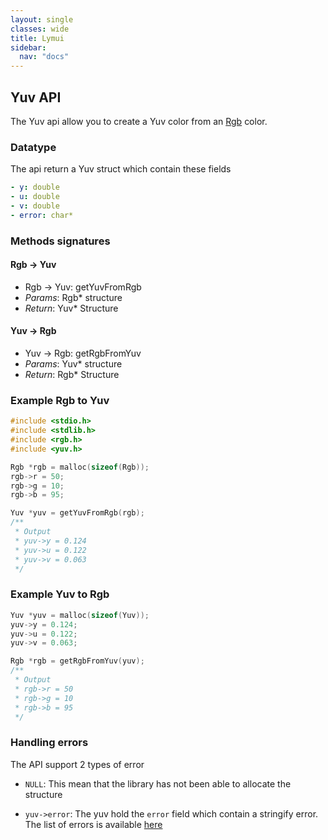 ```yaml
---
layout: single
classes: wide
title: Lymui
sidebar:
  nav: "docs"
---
```


## Yuv API

The Yuv api allow you to create a Yuv color from an [Rgb](rgb.md) color.

### Datatype

The api return a Yuv struct which contain these fields

```yaml
- y: double
- u: double
- v: double
- error: char*
```

### Methods signatures

#### Rgb -> Yuv

- Rgb -> Yuv: getYuvFromRgb
- *Params*: Rgb* structure
- *Return*: Yuv* Structure

#### Yuv -> Rgb

- Yuv -> Rgb: getRgbFromYuv
- *Params*: Yuv* structure
- *Return*: Rgb* Structure

### Example Rgb to Yuv

```c
#include <stdio.h>
#include <stdlib.h>
#include <rgb.h>
#include <yuv.h>

Rgb *rgb = malloc(sizeof(Rgb));
rgb->r = 50;
rgb->g = 10;
rgb->b = 95;

Yuv *yuv = getYuvFromRgb(rgb);
/**
 * Output
 * yuv->y = 0.124
 * yuv->u = 0.122
 * yuv->v = 0.063
 */
```

### Example Yuv to Rgb

```c
Yuv *yuv = malloc(sizeof(Yuv));
yuv->y = 0.124;
yuv->u = 0.122;
yuv->v = 0.063;

Rgb *rgb = getRgbFromYuv(yuv);
/**
 * Output
 * rgb->r = 50
 * rgb->g = 10
 * rgb->b = 95
 */
```

### Handling errors

The API support 2 types of error

- ```NULL```: This mean that the library has not been able to allocate the structure

- ```yuv->error```: The yuv hold the ```error``` field which contain a stringify error. The list of errors is available [here](../errors.md)